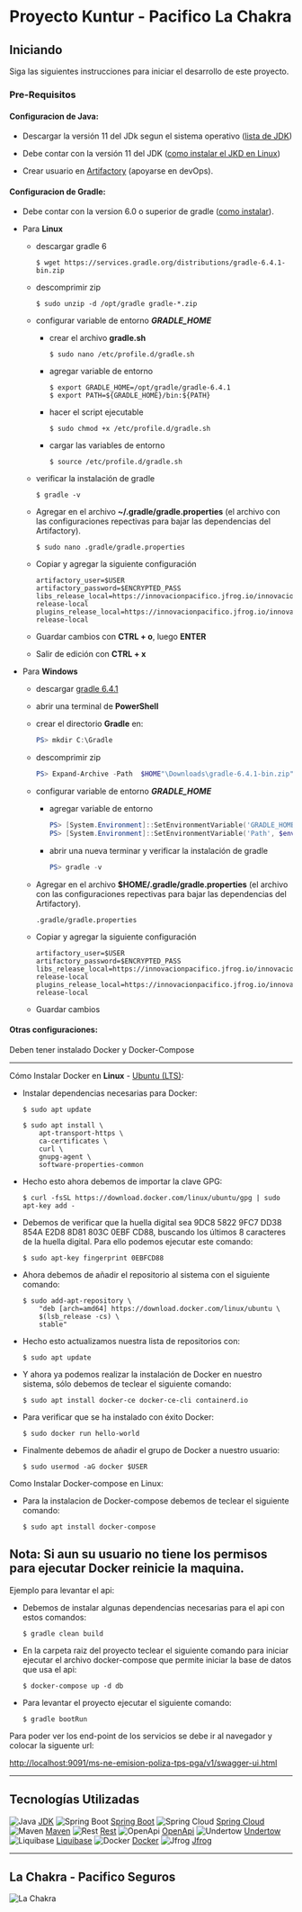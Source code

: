 # Proyecto Kuntur - Pacifico La Chakra

## Iniciando

Siga las siguientes instrucciones para iniciar el desarrollo de este proyecto.

### Pre-Requisitos

#### Configuracion de Java:

* Descargar la versión 11 del JDk segun el sistema operativo ([lista de JDK](https://www.oracle.com/es/java/technologies/javase-jdk11-downloads.html))

* Debe contar con la versión 11 del JDK ([como instalar el JKD en Linux](https://docs.oracle.com/en/java/javase/11/install/installation-jdk-linux-platforms.html))


* Crear usuario en  [Artifactory](https://innovacionpacifico.jfrog.io/) (apoyarse en devOps).

#### Configuracion de Gradle:

* Debe contar con la version 6.0 o superior de gradle ([como instalar](https://gradle.org/next-steps/?version=6.0&format=bin)).

* Para **Linux**
    * descargar gradle 6
        ```jshelllanguage
        $ wget https://services.gradle.org/distributions/gradle-6.4.1-bin.zip
        ```
    * descomprimir zip
        ```jshelllanguage
        $ sudo unzip -d /opt/gradle gradle-*.zip
        ```
    * configurar variable de entorno ***GRADLE_HOME***

        * crear el archivo **gradle.sh**
            ```jshelllanguage
            $ sudo nano /etc/profile.d/gradle.sh
            ```
        * agregar variable de entorno
            ```jshelllanguage
            $ export GRADLE_HOME=/opt/gradle/gradle-6.4.1
            $ export PATH=${GRADLE_HOME}/bin:${PATH}
            ```
        * hacer el script ejecutable
            ```jshelllanguage
            $ sudo chmod +x /etc/profile.d/gradle.sh
            ```
        * cargar las variables de entorno
            ```jshelllanguage
            $ source /etc/profile.d/gradle.sh
            ```
    * verificar la instalación de gradle
        ```jshelllanguage
        $ gradle -v
        ```
    * Agregar en el archivo **~/.gradle/gradle.properties** (el archivo con las configuraciones repectivas para bajar las dependencias del Artifactory).
        ```jshelllanguage
        $ sudo nano .gradle/gradle.properties
        ```
    * Copiar y agregar la siguiente configuración
        ```properties
        artifactory_user=$USER
        artifactory_password=$ENCRYPTED_PASS
        libs_release_local=https://innovacionpacifico.jfrog.io/innovacionpacifico/libs-release-local
        plugins_release_local=https://innovacionpacifico.jfrog.io/innovacionpacifico/plugins-release-local
        ```
    * Guardar cambios con **CTRL + o**, luego **ENTER**
    * Salir de edición con **CTRL + x**

* Para **Windows**
    * descargar [gradle 6.4.1](https://gradle.org/next-steps/?version=6.4.1&format=bin)

    * abrir una terminal de **PowerShell**

    * crear el directorio **Gradle** en:
        ```powershell
        PS> mkdir C:\Gradle
        ```
    * descomprimir zip
        ```powershell
        PS> Expand-Archive -Path  $HOME"\Downloads\gradle-6.4.1-bin.zip" -DestinationPath "C:\Gradle"
        ```
    * configurar variable de entorno ***GRADLE_HOME***
        * agregar variable de entorno
            ```powershell
            PS> [System.Environment]::SetEnvironmentVariable('GRADLE_HOME', 'C:\Gradle\gradle-6.4.1',[System.EnvironmentVariableTarget]::User)
            PS> [System.Environment]::SetEnvironmentVariable('Path', $env:Path + ';%GRADLE_HOME%\bin', 'User')
            ```
        * abrir una nueva terminar y verificar la instalación de gradle
            ```powershell
            PS> gradle -v
            ```
    * Agregar en el archivo **$HOME/.gradle/gradle.properties** (el archivo con las configuraciones repectivas para bajar las dependencias del Artifactory).
        ```
        .gradle/gradle.properties
        ```
    * Copiar y agregar la siguiente configuración
        ```properties
        artifactory_user=$USER
        artifactory_password=$ENCRYPTED_PASS
        libs_release_local=https://innovacionpacifico.jfrog.io/innovacionpacifico/libs-release-local
        plugins_release_local=https://innovacionpacifico.jfrog.io/innovacionpacifico/plugins-release-local

    * Guardar cambios
#### Otras configuraciones:

Deben tener instalado Docker y Docker-Compose

---

Cómo Instalar Docker en **Linux** - [Ubuntu (LTS)](https://docs.docker.com/engine/install/ubuntu/):

* Instalar dependencias necesarias para Docker:
    ```jshelllanguage
    $ sudo apt update

    $ sudo apt install \
        apt-transport-https \
        ca-certificates \
        curl \
        gnupg-agent \
        software-properties-common
    ```
* Hecho esto ahora debemos de importar la clave GPG:

    ```jshelllanguage
    $ curl -fsSL https://download.docker.com/linux/ubuntu/gpg | sudo apt-key add -
    ```
* Debemos de verificar que la huella digital sea 9DC8 5822 9FC7 DD38 854A E2D8 8D81 803C 0EBF CD88, buscando los últimos 8 caracteres de la huella digital. Para ello podemos ejecutar este comando:
    ```jshelllanguage
    $ sudo apt-key fingerprint 0EBFCD88

    ```
* Ahora debemos de añadir el repositorio al sistema con el siguiente comando:
    ```jshelllanguage
    $ sudo add-apt-repository \
        "deb [arch=amd64] https://download.docker.com/linux/ubuntu \
        $(lsb_release -cs) \
        stable"
    ```
* Hecho esto actualizamos nuestra lista de repositorios con:
    ```jshelllanguage
    $ sudo apt update
    ```
* Y ahora ya podemos realizar la instalación de Docker en nuestro sistema, sólo debemos de teclear el siguiente comando:
    ```jshelllanguage
    $ sudo apt install docker-ce docker-ce-cli containerd.io
    ```
* Para verificar que se ha instalado con éxito Docker:
    ```jshelllanguage
    $ sudo docker run hello-world
    ```
* Finalmente debemos de añadir el grupo de Docker a nuestro usuario:
    ```jshelllanguage
    $ sudo usermod -aG docker $USER
    ```
Como Instalar Docker-compose en Linux:
* Para la instalacion de Docker-compose debemos de teclear el siguiente comando:
    ```jshelllanguage
    $ sudo apt install docker-compose
    ```
Nota: Si aun su usuario no tiene los permisos para ejecutar Docker reinicie la maquina.
---

Ejemplo para levantar el api:

* Debemos de instalar algunas dependencias necesarias para el api con estos comandos:

    ```jshelllanguage
    $ gradle clean build

    ```
* En la carpeta raiz del proyecto teclear el siguiente comando para iniciar ejecutar el archivo docker-compose que permite iniciar la base de datos que usa el api:
    ```jshelllanguage
    $ docker-compose up -d db

    ```
* Para levantar el proyecto ejecutar el siguiente comando:
    ```jshelllanguage
    $ gradle bootRun
    ```
Para poder ver los end-point de los servicios se debe ir al navegador y colocar la siguente url:

[http://localhost:9091/ms-ne-emision-poliza-tps-pga/v1/swagger-ui.html](http://localhost:9091/ms-ne-emision-poliza-tps-pga/v1/swagger-ui.html)

***

## Tecnologías Utilizadas

![Java](https://cdn.static.innovacionpacifico.com/document_library/readme/java-logo-64.png) [JDK](https://www.oracle.com/technetwork/java/index.html)
![Spring Boot](https://cdn.static.innovacionpacifico.com/document_library/readme/spring-boot-logo-64.png) [Spring Boot](https://spring.io/projects/spring-boot)
![Spring Cloud](https://cdn.static.innovacionpacifico.com/document_library/readme/spring-cloud-logo-64.png) [Spring Cloud](https://spring.io/projects/spring-cloud)
![Maven](https://cdn.static.innovacionpacifico.com/document_library/readme/maven-logo-64.png) [Maven](https://maven.apache.org/)
![Rest](https://cdn.static.innovacionpacifico.com/document_library/readme/rest-logo-64.png) [Rest](https://es.wikipedia.org/wiki/Transferencia_de_Estado_Representacional)
![OpenApi](https://cdn.static.innovacionpacifico.com/document_library/readme/openapi-logo-64.png) [OpenApi](https://www.openapis.org/)
![Undertow](https://cdn.static.innovacionpacifico.com/document_library/readme/undertow_logo-64.svg) [Undertow](http://undertow.io/)
![Liquibase](https://cdn.static.innovacionpacifico.com/document_library/readme/liquibase-logo-64.png) [Liquibase](https://www.liquibase.org/)
![Docker](https://cdn.static.innovacionpacifico.com/document_library/readme/docker-logo-64.png) [Docker](https://www.docker.com/get-started)
![Jfrog](https://cdn.static.innovacionpacifico.com/document_library/readme/jfrog-logo-64.png) [Jfrog](https://innovacionpacifico.jfrog.io)

***

## La Chakra - Pacifico Seguros

![La Chakra](https://cdn.static.innovacionpacifico.com/document_library/readme/pacifico-logo-64.png)
